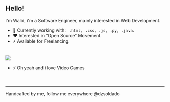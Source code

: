 ## Hello!

I'm Walid, i'm a Software Engineer, mainly interested in Web Development.

- 🔭 Currently working with: ` .html, .css, .js, .py, .java`.
- ❤️ Interested in “Open Source” Movement.
- ⚡ Available for Freelancing.
<br /><br />

<img src="hero.gif"/>
<br />

- ⚡ Oh yeah and i love Video Games
<br />

---

Handcafted by me, follow me everywhere @dzsoldado
<!--
**dzsoldado/dzsoldado** is a ✨ _special_ ✨ repository because its `README.md` (this file) appears on your GitHub profile.

Here are some ideas to get you started:

- 🔭 I’m currently working on ...
- 👯 I’m looking to collaborate on ...
- 🤔 I’m looking for help with ...
- 💬 Ask me about ...
- 📫 How to reach me: ...
- 😄 Pronouns: ...
- ⚡ Fun fact: ...
-->

